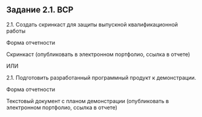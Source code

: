 ## Задание 2.1. ВСР
2.1. Создать скринкаст для защиты выпускной квалификационной работы

Форма отчетности

Скринкаст (опубликовать в электронном портфолио, ссылка в отчете)

ИЛИ

2.1. Подготовить разработанный программный продукт к демонстрации.

Форма отчетности

Текстовый документ с планом демонстрации (опубликовать в электронном портфолио, ссылка в отчете)

